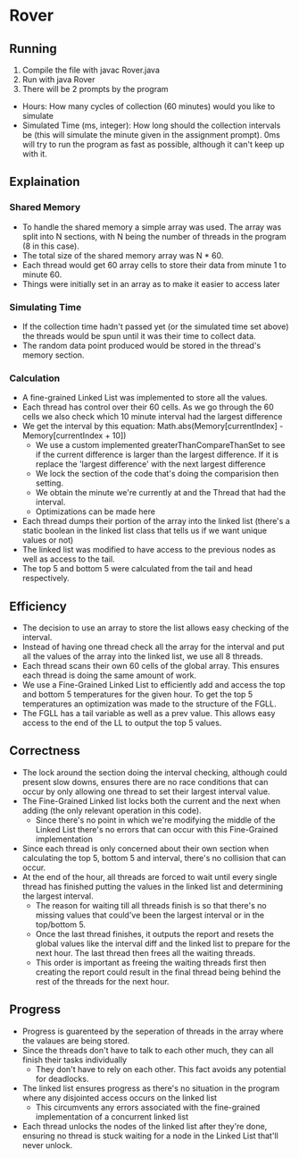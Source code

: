 # Rover
## Running
1. Compile the file with javac Rover.java
2. Run with java Rover
3. There will be 2 prompts by the program
  * Hours: How many cycles of collection (60 minutes) would you like to simulate
  * Simulated Time (ms, integer): How long should the collection intervals be (this will simulate the minute given in the assignment prompt). 0ms will try to run the program as fast as possible, although it can't keep up with it.

## Explaination
### Shared Memory
- To handle the shared memory a simple array was used. The array was split into N sections, with N being the number of threads in the program (8 in this case).
- The total size of the shared memory array was N * 60.
- Each thread would get 60 array cells to store their data from minute 1 to minute 60.
- Things were initially set in an array as to make it easier to access later
### Simulating Time
- If the collection time hadn't passed yet (or the simulated time set above) the threads would be spun until it was their time to collect data.
- The random data point produced would be stored in the thread's memory section.
### Calculation
- A fine-grained Linked List was implemented to store all the values.
- Each thread has control over their 60 cells. As we go through the 60 cells we also check which 10 minute interval had the largest difference
- We get the interval by this equation: Math.abs(Memory[currentIndex] - Memory[currentIndex + 10])
  * We use a custom implemented greaterThanCompareThanSet to see if the current difference is larger than the largest difference. If it is replace the 'largest difference' with the next largest difference
  * We lock the section of the code that's doing the comparision then setting.
  * We obtain the minute we're currently at and the Thread that had the interval.
  * Optimizations can be made here
- Each thread dumps their portion of the array into the linked list (there's a static boolean in the linked list class that tells us if we want unique values or not)
- The linked list was modified to have access to the previous nodes as well as access to the tail.
- The top 5 and bottom 5 were calculated from the tail and head respectively.

## Efficiency
- The decision to use an array to store the list allows easy checking of the interval. 
- Instead of having one thread check all the array for the interval and put all the values of the array into the linked list, we use all 8 threads.
- Each thread scans their own 60 cells of the global array. This ensures each thread is doing the same amount of work.
- We use a Fine-Grained Linked List to efficiently add and access the top and bottom 5 temperatures for the given hour. To get the top 5 temperatures an optimization was made to the structure of the FGLL.
- The FGLL has a tail variable as well as a prev value. This allows easy access to the end of the LL to output the top 5 values.

## Correctness
- The lock around the section doing the interval checking, although could present slow downs, ensures there are no race conditions that can occur by only allowing one thread to set their largest interval value.
- The Fine-Grained Linked list locks both the current and the next when adding (the only relevant operation in this code). 
  * Since there's no point in which we're modifying the middle of the Linked List there's no errors that can occur with this Fine-Grained implementation
- Since each thread is only concerned about their own section when calculating the top 5, bottom 5 and interval, there's no collision that can occur.
- At the end of the hour, all threads are forced to wait until every single thread has finished putting the values in the linked list and determining the largest interval.
  * The reason for waiting till all threads finish is so that there's no missing values that could've been the largest interval or in the top/bottom 5.
  * Once the last thread finishes, it outputs the report and resets the global values like the interval diff and the linked list to prepare for the next hour. The last thread then frees all the waiting threads.
  * This order is important as freeing the waiting threads first then creating the report could result in the final thread being behind the rest of the threads for the next hour.
  
## Progress
- Progress is guarenteed by the seperation of threads in the array where the valaues are being stored.
- Since the threads don't have to talk to each other much, they can all finish their tasks individually
  * They don't have to rely on each other. This fact avoids any potential for deadlocks.
- The linked list ensures progress as there's no situation in the program where any disjointed access occurs on the linked list
  * This circumvents any errors associated with the fine-grained implementation of a concurrent linked list
- Each thread unlocks the nodes of the linked list after they're done, ensuring no thread is stuck waiting for a node in the Linked List that'll never unlock.
